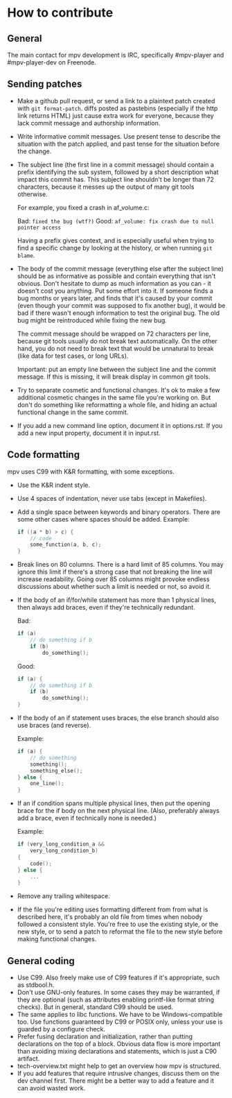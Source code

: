 How to contribute
=================

General
-------

The main contact for mpv development is IRC, specifically #mpv-player
and #mpv-player-dev on Freenode.

Sending patches
---------------

- Make a github pull request, or send a link to a plaintext patch created with
  ``git format-patch``. diffs posted as pastebins (especially if the http link
  returns HTML) just cause extra work for everyone, because they lack commit
  message and authorship information.
- Write informative commit messages. Use present tense to describe the
  situation with the patch applied, and past tense for the situation before
  the change.
- The subject line (the first line in a commit message) should contain a
  prefix identifying the sub system, followed by a short description what
  impact this commit has. This subject line shouldn't be longer than 72
  characters, because it messes up the output of many git tools otherwise.

  For example, you fixed a crash in af_volume.c:

  Bad: ``fixed the bug (wtf?)``
  Good: ``af_volume: fix crash due to null pointer access``

  Having a prefix gives context, and is especially useful when trying to find
  a specific change by looking at the history, or when running ``git blame``.
- The body of the commit message (everything else after the subject line) should
  be as informative as possible and contain everything that isn't obvious. Don't
  hesitate to dump as much information as you can - it doesn't cost you
  anything. Put some effort into it. If someone finds a bug months or years
  later, and finds that it's caused by your commit (even though your commit was
  supposed to fix another bug), it would be bad if there wasn't enough
  information to test the original bug. The old bug might be reintroduced while
  fixing the new bug.

  The commit message should be wrapped on 72 characters per line, because git
  tools usually do not break text automatically. On the other hand, you do not
  need to break text that would be unnatural to break (like data for test cases,
  or long URLs).

  Important: put an empty line between the subject line and the commit message.
  If this is missing, it will break display in common git tools.
- Try to separate cosmetic and functional changes. It's ok to make a few
  additional cosmetic changes in the same file you're working on. But don't do
  something like reformatting a whole file, and hiding an actual functional
  change in the same commit.
- If you add a new command line option, document it in options.rst. If you
  add a new input property, document it in input.rst.

Code formatting
---------------

mpv uses C99 with K&R formatting, with some exceptions.

- Use the K&R indent style.
- Use 4 spaces of indentation, never use tabs (except in Makefiles).
- Add a single space between keywords and binary operators. There are some other
  cases where spaces should be added. Example:

    ```C
    if ((a * b) > c) {
        // code
        some_function(a, b, c);
    }
    ```
- Break lines on 80 columns. There is a hard limit of 85 columns. You may ignore
  this limit if there's a strong case that not breaking the line will increase
  readability. Going over 85 columns might provoke endless discussions about
  whether such a limit is needed or not, so avoid it.
- If the body of an if/for/while statement has more than 1 physical lines, then
  always add braces, even if they're technically redundant.

  Bad:

    ```C
    if (a)
        // do something if b
        if (b)
            do_something();
    ```

  Good:

    ```C
    if (a) {
        // do something if b
        if (b)
            do_something();
    }
    ```
- If the body of an if statement uses braces, the else branch should also
  use braces (and reverse).

  Example:

    ```C
    if (a) {
        // do something
        something();
        something_else();
    } else {
        one_line();
    }
    ```
- If an if condition spans multiple physical lines, then put the opening brace
  for the if body on the next physical line. (Also, preferably always add a
  brace, even if technically none is needed.)

  Example:

    ```C
    if (very_long_condition_a &&
        very_long_condition_b)
    {
        code();
    } else {
        ...
    }
    ```
- Remove any trailing whitespace.
- If the file you're editing uses formatting different from from what is
  described here, it's probably an old file from times when nobody followed a
  consistent style. You're free to use the existing style, or the new style, or
  to send a patch to reformat the file to the new style before making functional
  changes.

General coding
--------------

- Use C99. Also freely make use of C99 features if it's appropriate, such as
  stdbool.h.
- Don't use GNU-only features. In some cases they may be warranted, if they
  are optional (such as attributes enabling printf-like format string checks).
  But in general, standard C99 should be used.
- The same applies to libc functions. We have to be Windows-compatible too. Use
  functions guaranteed by C99 or POSIX only, unless your use is guarded by a
  configure check.
- Prefer fusing declaration and initialization, rather than putting declarations
  on the top of a block. Obvious data flow is more important than avoiding
  mixing declarations and statements, which is just a C90 artifact.
- tech-overview.txt might help to get an overview how mpv is structured.
- If you add features that require intrusive changes, discuss them on the dev
  channel first. There might be a better way to add a feature and it can avoid
  wasted work.
